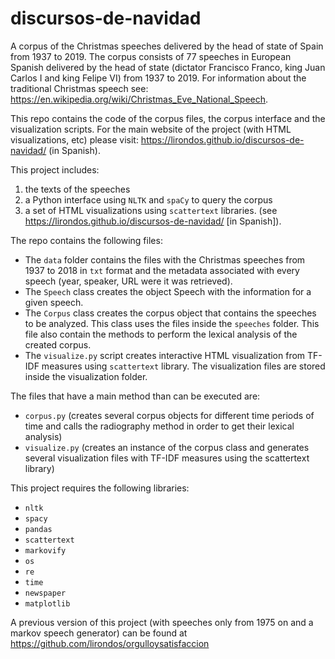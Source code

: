 # discursos-de-navidad
 
A corpus of the Christmas speeches delivered by the head of state of Spain from 1937 to 2019. The corpus consists of 77 speeches in European Spanish delivered by the head of state (dictator Francisco Franco, king Juan Carlos I and king Felipe VI) from 1937 to 2019. For information about the traditional Christmas speech see: https://en.wikipedia.org/wiki/Christmas_Eve_National_Speech. 

This repo contains the code of the corpus files, the corpus interface and the visualization scripts. For the main website of the project (with HTML visualizations, etc) please visit: https://lirondos.github.io/discursos-de-navidad/ (in Spanish).

This project includes: 
1. the texts of the speeches
2. a Python interface using `NLTK` and `spaCy` to query the corpus 
3. a set of HTML visualizations using `scattertext` libraries. (see https://lirondos.github.io/discursos-de-navidad/ [in Spanish]).

The repo contains the following files: 
* The `data` folder contains the files with the Christmas speeches from 1937 to 2018 in `txt` format and the metadata associated with every speech (year, speaker, URL were it was retrieved).
* The `Speech` class creates the object Speech with the information for a given speech.
* The `Corpus` class creates the corpus object that contains the speeches to be analyzed. This class uses the files inside the `speeches` folder. This file also contain the methods to perform the lexical analysis of the created corpus.
* The `visualize.py` script creates interactive HTML visualization from TF-IDF measures using `scattertext` library. The visualization files are stored inside the visualization folder.

The files that have a main method than can be executed are: 
* `corpus.py` (creates several corpus objects for different time periods of time and calls the radiography method in order to get their lexical analysis)
* `visualize.py` (creates an instance of the corpus class and generates several visualization files with TF-IDF measures using the scattertext library)

This project requires the following libraries: 
* `nltk`
* `spacy`
* `pandas`
* `scattertext`
* `markovify`
* `os`
* `re`
* `time`
* `newspaper`
* `matplotlib`

A previous version of this project (with speeches only from 1975 on and a markov speech generator) can be found at https://github.com/lirondos/orgulloysatisfaccion
